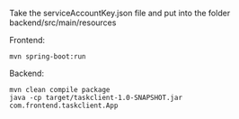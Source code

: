 Take the serviceAccountKey.json file and put into the folder
backend/src/main/resources

Frontend:
```
mvn spring-boot:run
```

Backend:
```
mvn clean compile package
java -cp target/taskclient-1.0-SNAPSHOT.jar com.frontend.taskclient.App
```